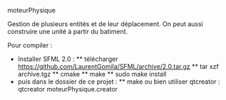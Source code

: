 moteurPhysique

Gestion de plusieurs entités et de leur déplacement. On peut aussi construire une unité à partir du batiment.

Pour compiler :
* Installer SFML 2.0 :
** télécharger https://github.com/LaurentGomila/SFML/archive/2.0.tar.gz
** tar xzf archive.tgz
** cmake
** make
** sudo make install
* puis dans le dossier de ce projet :
** make ou bien utiliser qtcreator : qtcreator moteurPhysique.creator
